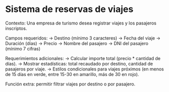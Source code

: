 # Sistema de reservas de viajes

Contexto: Una empresa de turismo desea registrar viajes y los pasajeros inscriptos.

Campos requeridos:
    -> Destino (mínimo 3 caracteres)
    -> Fecha del viaje
    -> Duración (días)
    -> Precio
    -> Nombre del pasajero
    -> DNI del pasajero (mínimo 7 cifras)

Requerimientos adicionales:
    -> Calcular importe total (precio * cantidad de días).
    -> Mostrar estadísticas: total recaudado por destino, cantidad de pasajeros por viaje.
    -> Estilos condicionales para viajes próximos (en menos de 15 días en verde, entre 15-30 en amarillo, más de
    30 en rojo).

Función extra: permitir filtrar viajes por destino o por pasajero.
